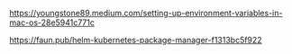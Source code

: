 https://youngstone89.medium.com/setting-up-environment-variables-in-mac-os-28e5941c771c

https://faun.pub/helm-kubernetes-package-manager-f1313bc5f922